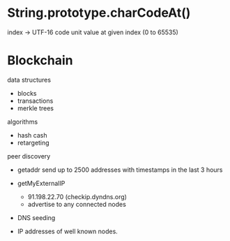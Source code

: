 # String.prototype.charCodeAt()

index -> UTF-16 code unit value at given index (0 to 65535)


# Blockchain

data structures
- blocks
- transactions
- merkle trees

algorithms
- hash cash
- retargeting

peer discovery
- getaddr
  send up to 2500 addresses with timestamps in the last 3 hours
- getMyExternalIP
  - 91.198.22.70 (checkip.dyndns.org)
  - advertise to any connected nodes

- DNS seeding


- IP addresses of well known nodes.